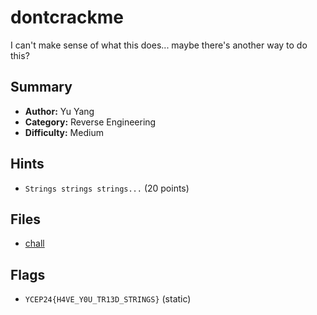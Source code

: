 # dontcrackme
I can't make sense of what this does... maybe there's another way to do this?

## Summary
- **Author:** Yu Yang
- **Category:** Reverse Engineering
- **Difficulty:** Medium

## Hints
- `Strings strings strings...` (20 points)

## Files
- [chall](dist/chall)

## Flags
- `YCEP24{H4VE_Y0U_TR13D_STRINGS}` (static)